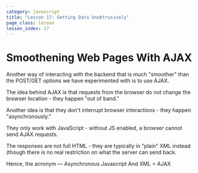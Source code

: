 ```yaml
---
category: javascript
title: "Lesson 17: Getting Data Unobtrusively"
page_class: lesson
lesson_index: 17
---
```


# Smoothening Web Pages With AJAX

Another way of interacting with the backend that is much "smoother" than the POST/GET options we have experimented with is to use AJAX.

The idea behind AJAX is that requests from the browser do not change the browser location - they happen "out of band."

Another idea is that they don't interrupt browser interactions - they happen "asynchronously."

They only work with JavaScript - without JS enabled, a browser cannot send AJAX requests.

The responses are not full HTML - they are typically in "plain" XML instead (though there is no real restriction on what the server can send back.

Hence, the acronym &mdash; <span class=acro-large>A</span>synchronous <span class=acro-large>J</span>avascript <span class=acro-large>A</span>nd <span class=acro-large>X</span>ML <span class=acro-large>=</span> AJAX
